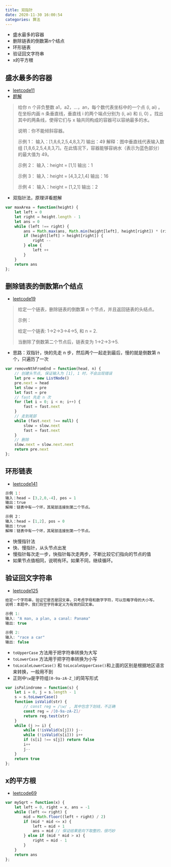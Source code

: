 ```yaml
---
title: 双指针
date: 2020-11-30 16:00:54
categories: 算法
---
```


* 盛水最多的容器
* 删除链表的倒数第n个结点
* 环形链表
* 验证回文字符串
* x的平方根

## 盛水最多的容器

* [leetcode11](https://leetcode-cn.com/problems/container-with-most-water/)
* [题解](https://leetcode-cn.com/problems/container-with-most-water/solution/sheng-zui-duo-shui-de-rong-qi-by-leetcode-solution/)

> 给你 n 个非负整数 a1，a2，...，an，每个数代表坐标中的一个点 (i, ai) 。在坐标内画 n 条垂直线，垂直线 i 的两个端点分别为 (i, ai) 和 (i, 0) 。找出其中的两条线，使得它们与 x 轴共同构成的容器可以容纳最多的水。
>
> 说明：你不能倾斜容器。
>
> 示例 1：
> 输入：[1,8,6,2,5,4,8,3,7]
> 输出：49 
> 解释：图中垂直线代表输入数组 [1,8,6,2,5,4,8,3,7]。在此情况下，容器能够容纳水（表示为蓝色部分）的最大值为 49。
>
> 示例 2：
> 输入：height = [1,1]
> 输出：1
>
> 示例 3：
> 输入：height = [4,3,2,1,4]
> 输出：16
>
> 示例 4：
> 输入：height = [1,2,1]
> 输出：2

* 双指针法，原理详看题解

```js
var maxArea = function(height) {
    let left = 0
    let right = height.length - 1
    let ans = 0
    while (left !== right) {
        ans = Math.max(ans, Math.min(height[left], height[right]) * (right - left))
        if (height[left] > height[right]) {
            right --
        } else {
            left ++
        }
    }
    return ans
};
```

## 删除链表的倒数第n个结点

* [leetcode19](https://leetcode-cn.com/problems/remove-nth-node-from-end-of-list/)

> 给定一个链表，删除链表的倒数第 n 个节点，并且返回链表的头结点。
>
> 示例：
>
> 给定一个链表: 1->2->3->4->5, 和 n = 2.
>
> 当删除了倒数第二个节点后，链表变为 1->2->3->5.

* 思路：双指针，快的先走 n 步，然后两个一起走到最后，慢的就是倒数第 n 个，只遍历了一次

```js
var removeNthFromEnd = function(head, n) {
    // 创建头节点, 保证输入为 [1], 1 时，不会出现错误
    let pre = new ListNode()
    pre.next = head
    let slow = pre
    let fast = pre
    // fast 先走 n 次
    for (let i = 0; i < n; i++) {
        fast = fast.next
    }
    // 走到尾部
    while (fast.next !== null) {
        slow = slow.next
        fast = fast.next
    }
    // 删除
    slow.next = slow.next.next
    return pre.next
};
```

## 环形链表

* [leetcode141](https://leetcode-cn.com/problems/linked-list-cycle/)

```js
示例 1：
输入：head = [3,2,0,-4], pos = 1
输出：true
解释：链表中有一个环，其尾部连接到第二个节点。

示例 2：
输入：head = [1,2], pos = 0
输出：true
解释：链表中有一个环，其尾部连接到第一个节点。
```

* 快慢指针法
* 快、慢指针，从头节点出发
* 慢指针每次走一步，快指针每次走两步，不断比较它们指向的节点的值
* 如果节点值相同，说明有环。如果不同，继续循环。

## 验证回文字符串

* [leetcode125](https://leetcode-cn.com/problems/valid-palindrome/)

```js
给定一个字符串，验证它是否是回文串，只考虑字母和数字字符，可以忽略字母的大小写。
说明：本题中，我们将空字符串定义为有效的回文串。

示例 1:
输入: "A man, a plan, a canal: Panama"
输出: true

示例 2:
输入: "race a car"
输出: false
```

* `toUpperCase` 方法用于把字符串转换为大写
* `toLowerCase` 方法用于把字符串转换为小写
* `toLocaleLowerCase()` 和 `toLocaleUpperCase()`和上面的区别是根据地区语言来转换，一般用不到
* 正则中`\w`是字符组`[0-9a-zA-Z_]`的简写形式

```js
var isPalindrome = function(s) {
    let i = 0, j = s.length - 1
    s = s.toLowerCase()
    function isValid(str) {
        // const reg = /\w/ , 其中包含下划线，不正确
        const reg = /[0-9a-zA-Z]/
        return reg.test(str)
    }
    while (j >= i) {
        while (!isValid(s[j])) j--
        while (!isValid(s[i])) i++
        if (s[i] !== s[j]) return false
        i++
        j--
    }
    return true
};
```

## x的平方根

* [leetcode69](https://leetcode-cn.com/problems/sqrtx/)

```js
var mySqrt = function(x) {
    let left = 0, right = x, ans = -1
    while (left <= right) {
        mid = Math.floor((left + right) / 2)
        if (mid * mid <= x) {
            left = mid + 1
            ans = mid // 保证结果是向下取整的，很巧妙
        } else if (mid * mid > x) {
            right = mid - 1
        }
    }
    return ans
};
```

